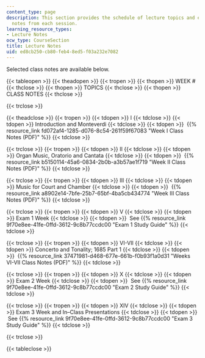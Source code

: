 ```yaml
---
content_type: page
description: This section provides the schedule of lecture topics and exams, and class
  notes from each session.
learning_resource_types:
- Lecture Notes
ocw_type: CourseSection
title: Lecture Notes
uid: ed8cb250-cb80-feb4-8ed5-f03a232e7082
---
```


Selected class notes are available below.

{{< tableopen >}}
{{< theadopen >}}
{{< tropen >}}
{{< thopen >}}
WEEK #
{{< thclose >}}
{{< thopen >}}
TOPICS
{{< thclose >}}
{{< thopen >}}
CLASS NOTES
{{< thclose >}}

{{< trclose >}}

{{< theadclose >}}
{{< tropen >}}
{{< tdopen >}}
I
{{< tdclose >}}
{{< tdopen >}}
Introduction and Monteverdi
{{< tdclose >}}
{{< tdopen >}}
 {{% resource_link fd072af4-1285-d076-8c54-261f59f67083 "Week I Class Notes (PDF)" %}}
{{< tdclose >}}

{{< trclose >}}
{{< tropen >}}
{{< tdopen >}}
II
{{< tdclose >}}
{{< tdopen >}}
Organ Music, Oratorio and Cantata
{{< tdclose >}}
{{< tdopen >}}
 {{% resource_link b5150114-45a6-0834-2b0b-a3b57ae1f719 "Week II Class Notes (PDF)" %}}
{{< tdclose >}}

{{< trclose >}}
{{< tropen >}}
{{< tdopen >}}
III
{{< tdclose >}}
{{< tdopen >}}
Music for Court and Chamber
{{< tdclose >}}
{{< tdopen >}}
 {{% resource_link a8902e14-7bfe-25b7-65bf-4ba5cb434774 "Week III Class Notes (PDF)" %}}
{{< tdclose >}}

{{< trclose >}}
{{< tropen >}}
{{< tdopen >}}
V
{{< tdclose >}}
{{< tdopen >}}
Exam 1 Week
{{< tdclose >}}
{{< tdopen >}}
 See {{% resource_link 9f70e8ee-41fe-0ffd-3612-9c8b77ccdc00 "Exam 1 Study Guide" %}}
{{< tdclose >}}

{{< trclose >}}
{{< tropen >}}
{{< tdopen >}}
VI-VII
{{< tdclose >}}
{{< tdopen >}}
Concerto and Tonality; 1685 Part 1
{{< tdclose >}}
{{< tdopen >}}
 {{% resource_link 37471981-d468-677e-661b-f0b93f1a0d31 "Weeks VI-VII Class Notes (PDF)" %}}
{{< tdclose >}}

{{< trclose >}}
{{< tropen >}}
{{< tdopen >}}
X
{{< tdclose >}}
{{< tdopen >}}
Exam 2 Week
{{< tdclose >}}
{{< tdopen >}}
 See {{% resource_link 9f70e8ee-41fe-0ffd-3612-9c8b77ccdc00 "Exam 2 Study Guide" %}}
{{< tdclose >}}

{{< trclose >}}
{{< tropen >}}
{{< tdopen >}}
XIV
{{< tdclose >}}
{{< tdopen >}}
Exam 3 Week and In–Class Presentations
{{< tdclose >}}
{{< tdopen >}}
 See {{% resource_link 9f70e8ee-41fe-0ffd-3612-9c8b77ccdc00 "Exam 3 Study Guide" %}}
{{< tdclose >}}

{{< trclose >}}

{{< tableclose >}}